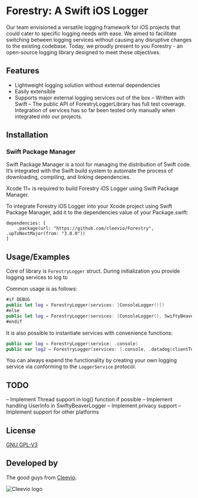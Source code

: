 
# Forestry: A Swift iOS Logger

Our team envisioned a versatile logging framework for iOS projects that could cater to specific logging needs with ease. We aimed to facilitate switching between logging services without causing any disruptive changes to the existing codebase. Today, we proudly present to you Forestry - an open-source logging library designed to meet these objectives.

## Features

- Lightweight logging solution without external dependencies
- Easily extensible
- Supports major external logging services out of the box
– Written with Swift
– The public API of ForestryLoggerLibrary has full test coverage. Integration of services has so far been tested only manually when integrated into our projects.

## Installation

### Swift Package Manager
Swift Package Manager is a tool for managing the distribution of Swift code. It’s integrated with the Swift build system to automate the process of downloading, compiling, and linking dependencies.

Xcode 11+ is required to build Forestry iOS Logger using Swift Package Manager.

To integrate Forestry iOS Logger into your Xcode project using Swift Package Manager, add it to the dependencies value of your Package.swift:

```
dependencies: [
    .package(url: "https://github.com/cleevio/Forestry", .upToNextMajor(from: "3.0.0"))
]
```



## Usage/Examples

Core of library is `ForestryLogger` struct. During initialization you provide logging services to log to

Common usage is as follows: 
```swift
#if DEBUG
public let log = ForestryLogger(services: [ConsoleLogger()])
#else
public let log = ForestryLogger(services: [ConsoleLogger(), SwiftyBeaverLogger()])
#endif
```

It is also possible to instantiate services with convenience functions:
```swift
public var log = ForestryLogger(service: .console)
public var log2 = ForestryLogger(services: [.console, .datadog(clientToken: "", environment: "", serviceName: "")])
```

You can always expend the functionality by creating your own logging service via conforming to the `LoggerService` protocol.

## TODO

– Implement Thread support in log() function if possible
– Implement handling UserInfo in SwiftyBeaverLogger
– Implement privacy support
– Implement support for other platforms

## License

[GNU GPL-V3](https://choosealicense.com/licenses/gpl-3.0/#)

## Developed by

The good guys from [Cleevio](https://cleevio.com).

![Cleevio logo](https://pbs.twimg.com/profile_images/1531970166946422790/e0DjgYzt_400x400.png)
